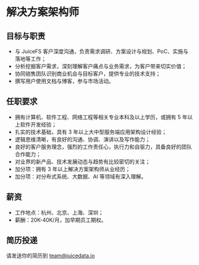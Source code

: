# 解决方案架构师

## 目标与职责

* 与 JuiceFS 客户深度沟通，负责需求调研、方案设计与规划、PoC、实施与落地等工作；
* 分析挖掘客户需求，深刻理解客户痛点与业务需求，为客户带来切实价值；
* 协同销售团队识别商业机会与目标客户，提供专业的技术支持；
* 撰写用户使用文档与博客，参与市场活动。

## 任职要求

* 拥有计算机、软件工程、网络工程等相关专业本科及以上学历，或拥有 5 年以上软件开发经验；
* 扎实的技术基础，具有 3 年以上大中型服务端应用架构设计经验；
* 逻辑思维清晰，有良好的沟通、协调、演讲以及写作能力；
* 良好的客户服务理念，强烈的工作责任心，执行力和自驱力，具备良好的团队合作能力；
* 对业界的新产品、技术发展动态与趋势有比较密切的关注；
* 加分项：拥有 3 年以上解决方案架构师从业经历；
* 加分项：对分布式系统、大数据、AI 等领域有深入理解。

## 薪资

* 工作地点：杭州、北京、上海、深圳；
* 薪酬：20K-40K/月，加早期员工期权。

## 简历投递

请发送你的简历到 [team@juicedata.io](mailto:team@juicedata.io)
